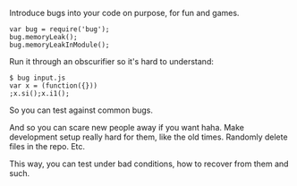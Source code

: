 
Introduce bugs into your code on purpose, for fun and games.

```
var bug = require('bug');
bug.memoryLeak();
bug.memoryLeakInModule();
```

Run it through an obscurifier so it's hard to understand:

```
$ bug input.js
var x = (function({}))
;x.si();x.i1();
```

So you can test against common bugs.

And so you can scare new people away if you want haha. Make development setup really hard for them, like the old times. Randomly delete files in the repo. Etc.

This way, you can test under bad conditions, how to recover from them and such.
